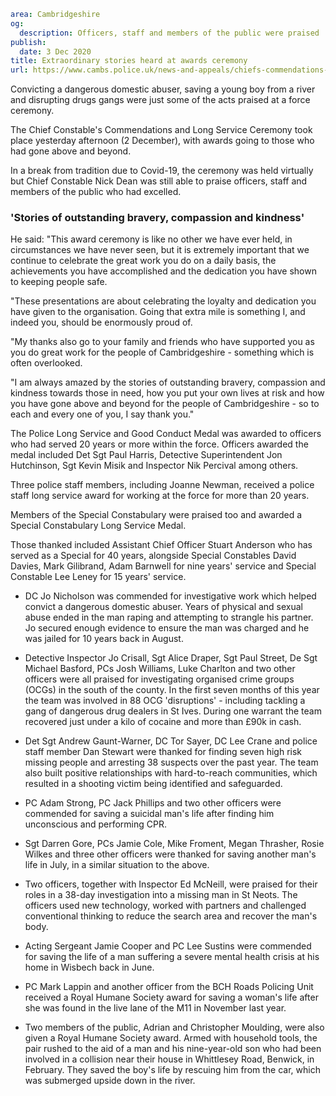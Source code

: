 ```yaml
area: Cambridgeshire
og:
  description: Officers, staff and members of the public were praised
publish:
  date: 3 Dec 2020
title: Extraordinary stories heard at awards ceremony
url: https://www.cambs.police.uk/news-and-appeals/chiefs-commendations-dec-2020
```

Convicting a dangerous domestic abuser, saving a young boy from a river and disrupting drugs gangs were just some of the acts praised at a force ceremony.

The Chief Constable's Commendations and Long Service Ceremony took place yesterday afternoon (2 December), with awards going to those who had gone above and beyond.

In a break from tradition due to Covid-19, the ceremony was held virtually but Chief Constable Nick Dean was still able to praise officers, staff and members of the public who had excelled.

### 'Stories of outstanding bravery, compassion and kindness'

He said: "This award ceremony is like no other we have ever held, in circumstances we have never seen, but it is extremely important that we continue to celebrate the great work you do on a daily basis, the achievements you have accomplished and the dedication you have shown to keeping people safe.

"These presentations are about celebrating the loyalty and dedication you have given to the organisation. Going that extra mile is something I, and indeed you, should be enormously proud of.

"My thanks also go to your family and friends who have supported you as you do great work for the people of Cambridgeshire - something which is often overlooked.

"I am always amazed by the stories of outstanding bravery, compassion and kindness towards those in need, how you put your own lives at risk and how you have gone above and beyond for the people of Cambridgeshire - so to each and every one of you, I say thank you."

The Police Long Service and Good Conduct Medal was awarded to officers who had served 20 years or more within the force. Officers awarded the medal included Det Sgt Paul Harris, Detective Superintendent Jon Hutchinson, Sgt Kevin Misik and Inspector Nik Percival among others.

Three police staff members, including Joanne Newman, received a police staff long service award for working at the force for more than 20 years.

Members of the Special Constabulary were praised too and awarded a Special Constabulary Long Service Medal.

Those thanked included Assistant Chief Officer Stuart Anderson who has served as a Special for 40 years, alongside Special Constables David Davies, Mark Gilibrand, Adam Barnwell for nine years' service and Special Constable Lee Leney for 15 years' service.

 * DC Jo Nicholson was commended for investigative work which helped convict a dangerous domestic abuser. Years of physical and sexual abuse ended in the man raping and attempting to strangle his partner. Jo secured enough evidence to ensure the man was charged and he was jailed for 10 years back in August.

 * Detective Inspector Jo Crisall, Sgt Alice Draper, Sgt Paul Street, De Sgt Michael Basford, PCs Josh Williams, Luke Charlton and two other officers were all praised for investigating organised crime groups (OCGs) in the south of the county. In the first seven months of this year the team was involved in 88 OCG 'disruptions' - including tackling a gang of dangerous drug dealers in St Ives. During one warrant the team recovered just under a kilo of cocaine and more than £90k in cash.

 * Det Sgt Andrew Gaunt-Warner, DC Tor Sayer, DC Lee Crane and police staff member Dan Stewart were thanked for finding seven high risk missing people and arresting 38 suspects over the past year. The team also built positive relationships with hard-to-reach communities, which resulted in a shooting victim being identified and safeguarded.

 * PC Adam Strong, PC Jack Phillips and two other officers were commended for saving a suicidal man's life after finding him unconscious and performing CPR.

 * Sgt Darren Gore, PCs Jamie Cole, Mike Froment, Megan Thrasher, Rosie Wilkes and three other officers were thanked for saving another man's life in July, in a similar situation to the above.

 * Two officers, together with Inspector Ed McNeill, were praised for their roles in a 38-day investigation into a missing man in St Neots. The officers used new technology, worked with partners and challenged conventional thinking to reduce the search area and recover the man's body.

 * Acting Sergeant Jamie Cooper and PC Lee Sustins were commended for saving the life of a man suffering a severe mental health crisis at his home in Wisbech back in June.

 * PC Mark Lappin and another officer from the BCH Roads Policing Unit received a Royal Humane Society award for saving a woman's life after she was found in the live lane of the M11 in November last year.

 * Two members of the public, Adrian and Christopher Moulding, were also given a Royal Humane Society award. Armed with household tools, the pair rushed to the aid of a man and his nine-year-old son who had been involved in a collision near their house in Whittlesey Road, Benwick, in February. They saved the boy's life by rescuing him from the car, which was submerged upside down in the river.
